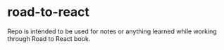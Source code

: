# road-to-react
Repo is intended to be used for notes or anything learned while working through Road to React book. 
